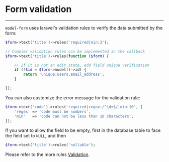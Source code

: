 # Form validation #
------------

`model-form` uses laravel's validation rules to verify the data submitted by the form:
```php
$form->text('title')->rules('required|min:3');

// Complex validation rules can be implemented in the callback
$form->text('title')->rules(function ($form) {

    // If it is not an edit state, add field unique verification
    if (!$id = $form->model()->id) {
        return 'unique:users,email_address';
    }

});
```
You can also customize the error message for the validation rule:
```php
$form->text('code')->rules('required|regex:/^\d+$/|min:10', [
    'regex' => 'code must be numbers',
    'min'   => 'code can not be less than 10 characters',
]);
```
If you want to allow the field to be empty, first in the database table to face the field set to `NULL`, and then
```php
$form->text('title')->rules('nullable');
```
Please refer to the more rules [Validation](https://laravel.com/docs/5.6/validation).